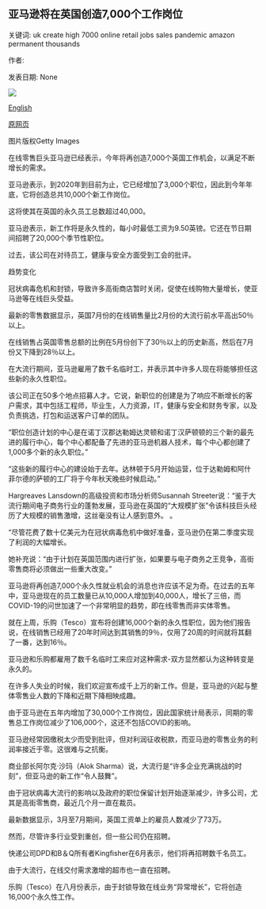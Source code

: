 ## 亚马逊将在英国创造7,000个工作岗位

关键词: uk create high 7000 online retail jobs sales pandemic amazon permanent thousands

作者: 

发表日期: None

![](https://ichef.bbci.co.uk/news/1024/branded_news/D4C8/production/_114227445_amazonworker.jpg)

[English](Amazon%20to%20create%207%2C000%20UK%20jobs.md)

[原网页](https://www.bbc.com/news/business-54009484)

图片版权Getty Images

在线零售巨头亚马逊已经表示，今年将再创造7,000个英国工作机会，以满足不断增长的需求。

亚马逊表示，到2020年到目前为止，它已经增加了3,000个职位，因此到今年年底，它将创造总共10,000个新工作岗位。

这将使其在英国的永久员工总数超过40,000。

亚马逊表示，新工作将是永久性的，每小时最低工资为9.50英镑。它还在节日期间招聘了20,000个季节性职位。

过去，该公司在对待员工，健康与安全方面受到工会的批评。

趋势变化

冠状病毒危机和封锁，导致许多高街商店暂时关闭，促使在线购物大量增长，使亚马逊等在线巨头受益。

最新的零售数据显示，英国7月份的在线销售量比2月份的大流行前水平高出50％以上。

在线销售占英国零售总额的比例在5月份创下了30％以上的历史新高，然后在7月份又下降到28％以上。

在大流行期间，亚马逊雇用了数千名临时工，并表示其中许多人现在将能够担任这些新的永久性职位。

该公司正在50多个地点招募人才。它说，新职位的创建是为了响应不断增长的客户需求，其中包括工程师，毕业生，人力资源，IT，健康与安全和财务专家，以及负责挑选，打包和运送客户订单的团队。

“职位创造计划的中心是在诺丁汉郡达勒姆达灵顿和诺丁汉萨顿顿的三个新的最先进的履行中心，每个中心都配备了先进的亚马逊机器人技术，每个中心都创建了1,000多个新的永久职位。”

“这些新的履行中心的建设始于去年。达林顿于5月开始运营，位于达勒姆和阿什菲尔德的萨顿的工厂将于今年秋天晚些时候启动。”

Hargreaves Lansdown的高级投资和市场分析师Susannah Streeter说：“鉴于大流行期间电子商务行业的蓬勃发展，亚马逊在英国的“大规模扩张”令该科技巨头经历了大规模的销售激增，这丝毫没有让人感到意外。 。

“尽管花费了数十亿美元为在冠状病毒危机中做好准备，亚马逊仍在第二季度实现了利润的大幅增长。

她补充说：“由于计划在英国范围内进行扩张，如果要与电子商务之王竞争，高街零售商将必须做出一些重大改变。”

亚马逊将再创造7,000个永久性就业机会的消息也许应该不足为奇。在过去的五年中，亚马逊现在的员工数量已从10,000人增加到40,000人，增长了三倍，而COVID-19的问世加速了一个非常明显的趋势，即在线零售而非实体零售。

就在上周，乐购（Tesco）宣布将创建16,000个新的永久性职位，因为他们报告说，在线销售已经用了20年时间达到其销售的9％，仅用了20周的时间就将其翻了一番，达到16％。

亚马逊和乐购都雇用了数千名临时工来应对这种需求-双方显然都认为这种转变是永久的。

在许多人失业的时候，我们欢迎宣布成千上万的新工作。但是，亚马逊的兴起与整体零售业人数的下降和近期下降相映成趣。

由于亚马逊在五年内增加了30,000个工作岗位，因此国家统计局表示，同期的零售总工作岗位减少了106,000个，这还不包括COVID的影响。

亚马逊经常因缴税太少而受到批评，但对利润征收税款，而亚马逊的零售业务的利润率接近于零。这很难与之抗衡。

商业部长阿尔克·沙玛（Alok Sharma）说，大流行是“许多企业充满挑战的时刻”，但亚马逊的新工作“令人鼓舞”。

由于冠状病毒大流行的影响以及政府的职位保留计划开始逐渐减少，许多公司，尤其是高街零售商，最近几个月一直在裁员。

最新数据显示，3月至7月期间，英国工资单上的雇员人数减少了73万。

然而，尽管许多行业受到重创，但一些公司仍在招聘。

快递公司DPD和B＆Q所有者Kingfisher在6月表示，他们将再招聘数千名员工。

由于大流行，在线交付需求激增的超市也一直在招聘。

乐购（Tesco）在八月份表示，由于封锁导致在线业务“异常增长”，它将创造16,000个永久性工作。